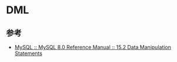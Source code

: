 # DML

## 参考

- [MySQL :: MySQL 8.0 Reference Manual :: 15.2 Data Manipulation Statements](https://dev.mysql.com/doc/refman/8.0/en/sql-data-manipulation-statements.html)
